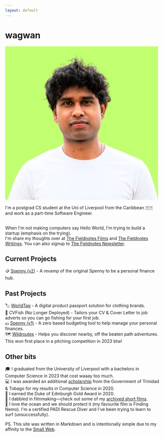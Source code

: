 ```yaml
---
layout: default
---
```


# wagwan

![image](/assets/home.webp)

I'm a postgrad CS student at the Uni of Liverpool from the Caribbean 🇹🇹 and work as a part-time Software Engineer.<br /><br />

When I'm not making computers say Hello World, I'm trying to build a startup (emphasis on the trying). <br />
I'm share my thoughts over at [The Fieldnotes Films](/films) and [The Fieldnotes Writings](/writings). You can also signup to [The Fieldnotes Newsletter](https://marcbeep.substack.com).

## Current Projects

🪙 [Spenny (v2)](https://spenny.marcbeep.com) - A revamp of the original Spenny to be a personal finance hub.<br/>

## Past Projects

🏷️ [WorldTag](https://worldtag.co.uk) - A digital product passport solution for clothing brands.<br />
🎣 CVFish (No Longer Deployed) - Tailors your CV & Cover Letter to job adverts so you can go fishing for your first job.<br />
💷 [Spenny (v1)](https://github.com/marcbeep/spenny) - A zero based budgeting tool to help manage your personal finances.<br/>
🗺️ [Wildroutes](https://news.liverpool.ac.uk/2023/05/10/enterprising-students-win-design-your-future-awards/) - Helps you discover nearby, off the beaten path adventures. This won first place in a pitching competition in 2023 btw!

## Other bits

🎓 I graduated from the University of Liverpool with a bachelors in Computer Science in 2023 that cost waaay too much.<br/>
💻 I was awarded an additional [scholarship](https://napcol.bluechiptt.com/scholarships-2020/) from the Government of Trinidad & Tobago for my results in Computer Science in 2020.<br/>
🏅 I earned the Duke of Edinburgh Gold Award in 2020.<br/>
🎥 I dabbled in filmmaking—check out some of my [archived short films](https://youtube.com/@Marcbeep).<br/>
🌊 I love the ocean and we should protect it (my favourite film is Finding Nemo). I'm a certified PADI Rescue Diver and I've been trying to learn to surf (unsuccessfully).<br/>

PS. This site was written in Markdown and is intentionally simple due to my affinity to the [Small Web](https://benhoyt.com/writings/the-small-web-is-beautiful/).
